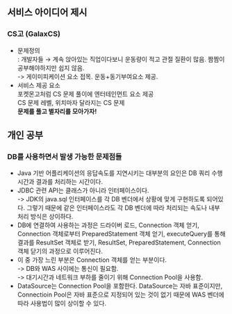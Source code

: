 ## 서비스 아이디어 제시
### CS고 (GalaxCS)

- 문제정의
    <br/>
    : 개발자들 → 계속 앉아있는 직업이다보니 운동량이 적고 관절 질환이 많음. 짬짬이 공부해야하지만 쉽지 않음.
    <br/>
    -> 게이미피케이션 요소 접목. 운동+동기부여요소 제공.
    <br/>
- 서비스 제공 요소
    <br/>
    포켓몬고처럼 CS 문제 풀이에 엔터테인먼트 요소 제공
    <br/>
    CS 문제 레벨, 위치마자 달라지는 CS 문제
    <br/>
    **문제를 풀고 별자리를 모아가자!**
    <br/>

## 개인 공부
### DB를 사용하면서 발생 가능한 문제점들

- Java 기반 어플리케이션의 응답속도를 지연시키는 대부분의 요인은 DB 쿼리 수행 시간과 결과를 처리하는 시간이다.
- JDBC 관련 API는 클래스가 아니라 인터페이스이다.
    <br/> -> JDK의 java.sql 인터페이스를 각 DB 벤더에서 상황에 맞게 구현하도록 되어있다. 그렇기 때문에 같은 인터페이스라도 각 DB 벤더에 따라 처리되는 속도나 내부 처리 방식은 상이하다.
- DB에 연결하여 사용하는 과정은 드라이버 로드, Connection 객체 얻기, Connection 객체로부터 PreparedStatement 객체 얻기, executeQuery를 통해 결과를 ResultSet 객체로 받기, ResultSet, PreparedStatement, Connection 객체 닫기의 과정으로 이루어진다.
- 이 중 가장 느린 부분은 Connection 객체를 얻는 부분이다.
    <br/> -> DB와 WAS 사이에는 통신이 필요함.
    <br/> -> 대기시간과 네트워크 부하를 줄이기 위해 Connection Pool을 사용함.
- DataSource는 Connection Pool을 포함한다. DataSource는 자바 표준이지만, Connectioin Pool은 자바 표준으로 지정되어 있는 것이 없기 때문에 WAS 벤더에 따라 사용법이 많이 상이할 수 있다.